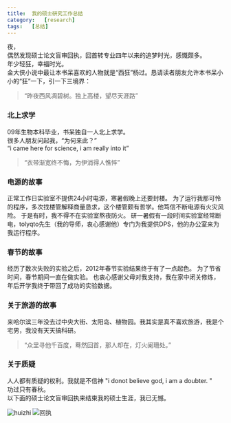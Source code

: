 ```yaml
---
title:	我的硕士研究工作总结
category:	[research]
tags:	[总结]
---
```


夜，  
偶然发现硕士论文盲审回执，回首转专业四年以来的追梦时光，感慨颇多。  
年少轻狂，幸福时光。  
金大侠小说中最让本书呆喜欢的人物就是“西狂”杨过。恳请读者朋友允许本书呆小小的“狂”一下，引一下三境界：


> “昨夜西风凋碧树。独上高楼，望尽天涯路”

### 北上求学

09年生物本科毕业，书呆独自一人北上求学。  
很多人朋友问起我，“为何来此？”  
“i came here for science, i am really into it”

> “衣带渐宽终不悔，为伊消得人憔悴”

### 电源的故事

正常工作日实验室不提供24小时电源，寒暑假晚上还要封楼。
为了运行我那可怜的程序，多次找楼管解释商量恳求，这个楼管颇有哲学。他笃信不断电源有火灾风险。 
于是有时，我不得不在实验室熬夜防火。
研一暑假有一段时间实验室经常断电，tolyqto先生（我的导师，衷心感谢他）专门为我提供DPS，他的办公室来为我运行程序。

### 春节的故事

经历了数次失败的实验之后，2012年春节实验结果终于有了一点起色。
为了节省时间，春节期间一直在做实验。
也衷心感谢父母对我支持，我在家中闭关修炼，年后开学我终于带回了成功的实验数据。

### 关于旅游的故事

来哈尔滨三年没去过中央大街、太阳岛、植物园。我其实是真不喜欢旅游，我是个宅男，我没有天天搞科研。

>“众里寻他千百度，蓦然回首，那人却在，灯火阑珊处。”

### 关于质疑

人人都有质疑的权利。我就是不信神 "i donot believe god, i am a doubter. "  
功过只有春秋。  
以下面的硕士论文盲审回执来结束我的硕士生涯，我已无憾。

![huizhi](http://i.imgur.com/VVaxy1p.jpg)
![回执](http://i.imgur.com/BeZ4L80.jpg)















